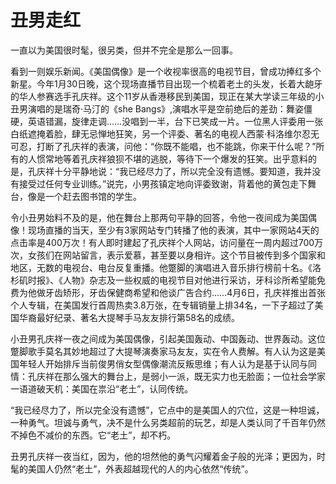 # 丑男走红

一直以为美国很时髦，很另类，但并不完全是那么一回事。 

 看到一则娱乐新闻。《美国偶像》是一个收视率很高的电视节目，曾成功捧红多个新星。今年1月30日晚，这个现场直播节目出现一个梳着老土的头发，长着大龅牙的华人参赛选手孔庆祥。这个11岁从香港移民到美国，现正在某大学读三年级的小丑男演唱的是瑞奇·马汀的《she Bangs》,演唱水平是空前绝后的差劲：舞姿僵硬，英语错漏，旋律走调……没唱到一半，台下已笑成一片。一位黑人评委用一张白纸遮掩着脸，肆无忌惮地狂笑，另一个评委、著名的电视人西蒙·科洛维尔忍无可忍，打断了孔庆祥的表演，问他：“你既不能唱，也不能跳，你来干什么呢？”所有的人惯常地等着孔庆祥狼狈不堪的逃脱，等待下一个爆发的狂笑。出乎意料的是，孔庆祥十分平静地说：“我已经尽力了，所以完全没有遗憾。要知道，我并没有接受过任何专业训练。”说完，小男孩镇定地向评委致谢，背着他的黄包走下舞台，像是一个赶去图书馆的学生。 

 令小丑男始料不及的是，他在舞台上那两句平静的回答，令他一夜间成为美国偶像！现场直播的当天，至少有3家网站专门转播了他的表演，其中一家网站4天的点击率是400万次！有人即时建起了孔庆祥个人网站，访问量在一周内超过700万次，女孩们在网站留言，表示爱慕，甚至要以身相许。这个节目被传到多个国家和地区，无数的电视台、电台反复重播。他蹩脚的演唱进入音乐排行榜前十名。《洛杉矶时报》、《人物》杂志及一些权威的电视节目对他进行采访，牙科诊所希望能免费为他做牙齿矫形，牙齿保健商希望和他谈广告合约……4月6日，孔庆祥推出首张个人专辑，在美国发行首周热卖3.8万张，在专辑销量上排34名，一下子超过了美国华裔最好纪录、著名大提琴手马友友排行第58名的成绩。 

 小丑男孔庆祥一夜之间成为美国偶像，引起美国轰动、中国轰动、世界轰动。这位蹩脚歌手莫名其妙地超过了大提琴演奏家马友友，实在令人费解。有人认为这是美国年轻人开始排斥当前俊男俏女型偶像潮流反叛思维；有人认为是基于认同与同情：孔庆祥在那么强大的舞台上，是弱小一派，既无实力也无脸面；一位社会学家一语道破天机：美国在祟沿“老土”，认同传统。 

 “我已经尽力了，所以完全没有遗憾”，它点中的是美国人的穴位，这是一种坦诚，一种勇气。坦诚与勇气，决不是什么另类超前的玩艺，却是人类认同了千百年仍然不掉色不减价的东西。它“老土”，却不朽。 

 丑男孔庆祥一夜当红，因为，他的坦然他的勇气闪耀着金子般的光泽；更因为，时髦的美国人仍然“老土”，外表超越现代的人的内心依然“传统”。
 